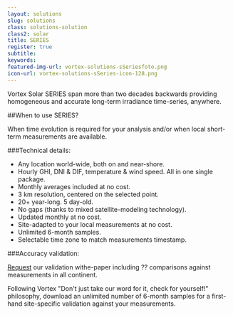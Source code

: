 ```yaml
---
layout: solutions
slug: solutions
class: solutions-solution
class2: solar
title: SERIES 
register: true
subtitle:
keywords:
featured-img-url: vortex-solutions-sSeriesfoto.png
icon-url: vortex-solutions-sSeries-icon-128.png
---
```


<p class="lead">Vortex Solar SERIES span more than two decades backwards providing homogeneous and accurate long-term irradiance time-series, anywhere.</p>

##When to use SERIES?

When time evolution is required for your analysis and/or when local short-term measurements are available.

###Technical details:

- Any location world-wide, both on and near-shore.
- Hourly GHI, DNI & DIF, temperature & wind speed. All in one single package.
- Monthly averages included at no cost.
- 3 km resolution, centered on the selected point.
- 20+ year-long. 5 day-old.
- No gaps (thanks to mixed satellite-modeling technology).
- Updated monthly at no cost.
- Site-adapted to your local measurements at no cost.
- Unlimited 6-month samples.
- Selectable time zone to match measurements timestamp.

###Accuracy validation:

<a href="mailto:patricia.puig@vortex.es?subject=Solar Validation">Request</a> our validation withe-paper including ?? comparisons against measurements in all continent.


Following Vortex "Don't just take our word for it, check for yourself!" philosophy, download an unlimited number of 6-month samples for a first-hand site-specific validation against your measurements.

